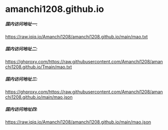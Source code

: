 # amanchi1208.github.io

##### 国内访问地址一:
https://raw.iqiq.io/Amanchi1208/amanchi1208.github.io/main/mao.txt

##### 国内访问地址二:
https://ghproxy.com/https://raw.githubusercontent.com/Amanchi1208/amanchi1208.github.io/Tmain/mao.txt

##### 国内访问地址三:
https://ghproxy.com/https://raw.githubusercontent.com/Amanchi1208/amanchi1208.github.io/main/mao.json


##### 国内访问地址四:
https://raw.iqiq.io/Amanchi1208/amanchi1208.github.io/main/mao.json
